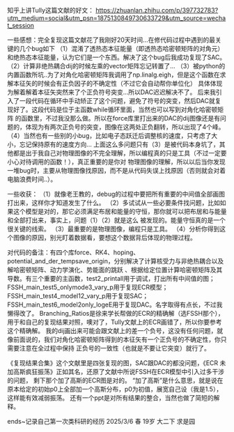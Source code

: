 知乎上讲Tully这篇文献的好文：
https://zhuanlan.zhihu.com/p/397732783?utm_medium=social&utm_psn=1875130849730633729&utm_source=wechat_session

一些感想：完全复现这篇文献花了我刚好20天时间...在修代码过程中遇到的最关键的几个bug如下
（1）混淆了透热态本征能量（即透热态哈密顿矩阵的对角元）和绝热态本征能量，认为它们是一个东西。解决了这个bug后我成功复现了SAC。
（2）计算非绝热耦合dij的时候左乘的vector矩阵忘记转置了...
（3）被python的内置函数所坑..为了对角化哈密顿矩阵我调用了np.linalg.eigh，但是这个函数在求解本征矢的时候会有正负因子的不确定性（不过它会自动帮你单位化）
具体体现为解着解着本征矢突然来了个正负符号突变...所以DAC迟迟解决不了。
后来我引入了一段代码在循环中手动矫正了这个问题，避免了符号的突变，然后DAC就复现好了。这段代码是位于主函数while循环里面，当然也可以写到对角化哈密顿矩阵
的函数里，不过我没那么做。所以在force库里打出来的DAC的dij图像还是有问题的，体现为有两次正负号的突变，图像在这两处正负翻转，所以出现了4个峰。
（4）当然也有一些别的小bug，比如电子态跃迁后调整核的速度，只考虑了大小，忘记保持原有的速度方向...
上面这么多问题只有（3）是被代码本身坑了，其他都是出于我自己对物理图像的不完全理解，所以编程真的只是工具（不过一定要小心对待调用的函数！），真正重要的是你对
物理图像的理解，所以以后当你发现一堆bug时，主要从物理图像找原因，而不是从代码失误上找原因（否则就会对着电脑浪费时间..）。

一些收获：
（1）就像老王教的，debug的过程中要把所有重要的中间值全部画图打出来，这样你才知道发生了什么。
（2）多试试从一些必要条件找问题，比如如果这个模型是对的，那它必须满足布居和能量的守恒，那你就可以把布居和与能量和全部打出来，事实上，问题（1）（2）就是这么
被发现的。能量守恒真的是一个很关键的线索。
（3）最重要的是物理图像，编程只是工具。
（4）分析你得到这个图像的原因，别光盯着数据看，要想这个数据背后体现的物理过程。

对代码的备注：有四个库force、RK4、hoping、potential_and_der_tempsave_origin，分别解决了计算核受力与非绝热耦合以及解哈密顿矩阵、动力学演化、势能面的跳跃
、根据给定位置计算哈密顿矩阵及其导数。有三个重要的主函数，test2_printall用于调试，打出所有中间值的图；FSSH_main_test5_onlymode3_vary_p用于复现ECR模型；
FSSH_main_test4_model12_vary_p用于复现SAC；FSSH_main_test6_model2only_logeE用于复现DAC。名字取得有点长，不过我懒得改了。
Branching_Ratios是徐来学长帮做的ECR的精确解（选FSSH那个），用于和自己的复现结果对照，噢对了，Tully文献上的ECR画错了，所以你要参考这个精确解。
我的dij画出来可能会跟文献上的差一个负号，这没有任何问题，就像前面说的，我们对角化哈密顿矩阵得到的本征矢有一个正负号的不确定性，你只需要注意在全过程中保持
正负号的一致性（也就是不要让它突变）就行了。

《复现结果合集》这个文献里是四张复现的图，SAC跟DAC的都没问题，《ECR 未加高斯疯狂振荡》正如其名，还原了文献中所说FSSH在ECR模型中引入过多干涉的问题，
剩下那个加了高斯的ECR图是对的。
“加了高斯”是什么意思，就是说在原本给定的初始p0上全部加一个高斯分布，p0为初值，展宽自己设（我是1.5），这样能有效减弱振荡。
还有一个ppt是对所有结果的整合，当然也做了简短的解释。

ends~记录自己第一次类科研的经历
2025/3/6 春 19岁 大二下 求是园
